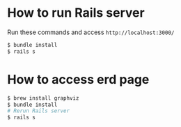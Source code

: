 # How to run Rails server

Run these commands and access `http://localhost:3000/`
```sh
$ bundle install
$ rails s
```

# How to access erd page

```sh
$ brew install graphviz
$ bundle install
# Rerun Rails server
$ rails s
```

